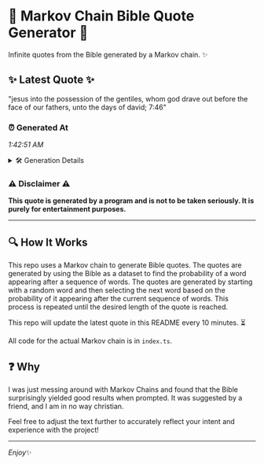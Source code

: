# 📖 Markov Chain Bible Quote Generator 📖

Infinite quotes from the Bible generated by a Markov chain. ✨

## ✨ Latest Quote ✨
"jesus into the possession of the gentiles, whom god drave out before the face of our fathers, unto the days of david; 7:46"

### ⏰ Generated At
*1:42:51 AM*

<details>
    <summary>🛠️ Generation Details</summary>
    <p>
        <strong>🌱 Seed:</strong> jesus<br>
        <strong>🔄 Iterations:</strong> 22<br>
        <strong>📜 Context History:</strong><br>[ jesus ]: into<br>[ jesus, into ]: the<br>[ jesus, into, the ]: possession<br>[ jesus, into, the, possession ]: of<br>[ jesus, into, the, possession, of ]: the<br>[ jesus, into, the, possession, of, the ]: gentiles,<br>[ into, the, possession, of, the, gentiles, ]: whom<br>[ the, possession, of, the, gentiles,, whom ]: god<br>[ possession, of, the, gentiles,, whom, god ]: drave<br>[ of, the, gentiles,, whom, god, drave ]: out<br>[ the, gentiles,, whom, god, drave, out ]: before<br>[ gentiles,, whom, god, drave, out, before ]: the<br>[ whom, god, drave, out, before, the ]: face<br>[ god, drave, out, before, the, face ]: of<br>[ drave, out, before, the, face, of ]: our<br>[ out, before, the, face, of, our ]: fathers,<br>[ before, the, face, of, our, fathers, ]: unto<br>[ the, face, of, our, fathers,, unto ]: the<br>[ face, of, our, fathers,, unto, the ]: days<br>[ of, our, fathers,, unto, the, days ]: of<br>[ our, fathers,, unto, the, days, of ]: david;<br>[ fathers,, unto, the, days, of, david; ]: 7:46<br>
    </p>
</details>

### ⚠️ Disclaimer ⚠️
**This quote is generated by a program and is not to be taken seriously. It is purely for entertainment purposes.**

---

## 🔍 How It Works

This repo uses a Markov chain to generate Bible quotes. The quotes are generated by using the Bible as a dataset to find the probability of a word appearing after a sequence of words. The quotes are generated by starting with a random word and then selecting the next word based on the probability of it appearing after the current sequence of words. This process is repeated until the desired length of the quote is reached.

This repo will update the latest quote in this README every 10 minutes. ⏳

All code for the actual Markov chain is in `index.ts`.

## ❓ Why

I was just messing around with Markov Chains and found that the Bible surprisingly yielded good results when prompted. 
It was suggested by a friend, and I am in no way christian.

Feel free to adjust the text further to accurately reflect your intent and experience with the project!

---

*Enjoy*✨
